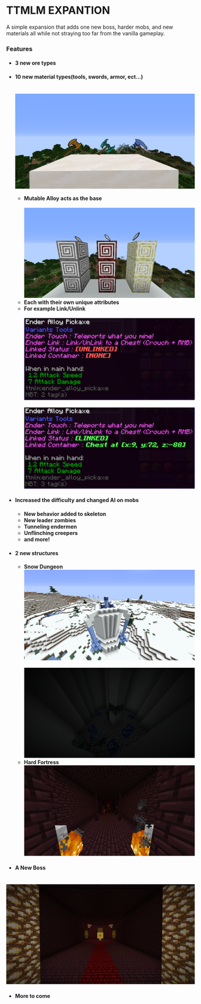 # TTMLM EXPANTION
A simple expansion that adds one new boss, harder mobs, and new materials all while not straying too far from the vanilla gameplay.

### Features
* <h4>3 new ore types<h4>
* <h4>10 new material types(tools, swords, armor, ect...)<h4>

   <br>![Axes](readme_img/Axes.png)</br>
   * Mutable Alloy acts as the base  
   <br>![Alloy](readme_img/MutableOres.png)</br> 
   * Each with their own unique attributes
   * For example Link/Unlink  
   <br>![Unlink](readme_img/unlink.PNG)</br>
   <br>![Link](readme_img/link.PNG)</br>
  

* <h4>Increased the difficulty and changed AI on mobs<h4>

  * New behavior added to skeleton
  * New leader zombies
  * Tunneling endermen
  * Unflinching creepers
  * and more!

* <h4>2 new structures<h4>

  * Snow Dungeon
  <br>![Snow](readme_img/Snowdungeon.png)</br>
  <br>![Snow](readme_img/SnowdunegonInside.png)</br>
  * Hard Fortress
  <br>![Snow](readme_img/HardFortress.png)</br>

* <h4>A New Boss<h4>
<br>![Boss](readme_img/BossRoom.png)</br>  

* <h4>More to come<h4>

